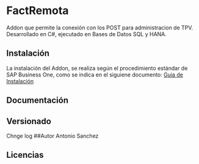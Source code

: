 # FactRemota
Addon que permite  la conexión con los POST  para administracion de TPV. Desarrollado en C#,  ejecutado en Bases de Datos SQL y HANA.
## Instalación
La instalación del Addon, se realiza según el procedimiento estándar de SAP Business One, como se indica en el siguiene documento:
[Guia de Instalación](https://visualkchile.sharepoint.com/:b:/s/Desarrollo_VisualD/Efr5O7cBEFxHoTfOeB6zc0cBHfmveZ6foGzKz_pk2ROptg?e=bqU89f "Guia de Instalación")
## Documentación

## Versionado
Chnge log
##Autor
Antonio Sanchez
## Licencias


